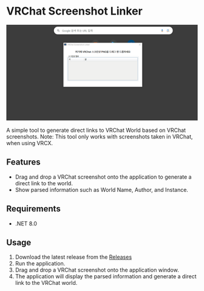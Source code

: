 # VRChat Screenshot Linker

![Sample Screenshot](./sample/sample.gif)

A simple tool to generate direct links to VRChat World based on VRChat screenshots.
Note: This tool only works with screenshots taken in VRChat, when using VRCX.

## Features

- Drag and drop a VRChat screenshot onto the application to generate a direct link to the world.
- Show parsed information such as World Name, Author, and Instance.

## Requirements

- .NET 8.0

## Usage

1. Download the latest release from the [Releases](https://github.com/gwarnryo/VRChatScreenshotLinker/releases)
2. Run the application.
3. Drag and drop a VRChat screenshot onto the application window.
4. The application will display the parsed information and generate a direct link to the VRChat world.